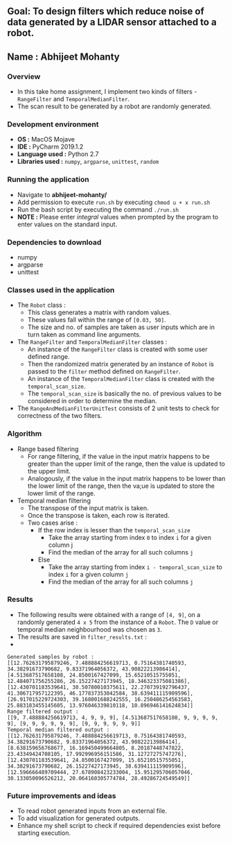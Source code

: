 Goal: To design filters which reduce noise of data generated by a LIDAR sensor attached to a robot.
--
Name : Abhijeet Mohanty
--
### Overview
* In this take home assignment, I implement two kinds of filters - `RangeFilter` and `TemporalMedianFilter`.
* The scan result to be generated by a robot are randomly generated.

### Development environment
* **OS :** MacOS Mojave
* **IDE :** PyCharm 2019.1.2
* **Language used :** Python 2.7
* **Libraries used :** `numpy`, `argparse`, `unittest`, `random`

### Running the application
* Navigate to **abhijeet-mohanty/**
* Add permission to execute `run.sh` by executing `chmod u + x run.sh`
* Run the bash script by executing the command `./run.sh`
* **NOTE :** Please enter *integral* values when prompted by the program to enter values on the standard input.

### Dependencies to download

* numpy
* argparse
* unittest

### Classes used in the application
* The `Robot` class :
    * This class generates a matrix with random values.
    * These values fall within the range of `[0.03, 50]`.
    * The size and no. of samples are 
    taken as user inputs which are in turn taken as command line arguments.
* The `RangeFilter` and `TemporalMedianFilter` classes :
    * An instance of the `RangeFilter` class is created with some user defined
    range.
    * Then the randomized matrix generated by an instance of `Robot` is passed to the `filter` method
    defined on `RangeFilter`.
    * An instance of the `TemporalMedianFilter` class is created with the `temporal_scan_size`. 
    * The `temporal_scan_size` is basically the no. of previous values to be considered in order to determine the 
    median.
* The `RangeAndMedianFilterUnitTest` consists of 2 unit tests to check for correctness of the two filters.

### Algorithm
* Range based filtering
    * For range filtering, if the value in the input matrix 
      happens to be greater than the upper limit of the range, then the value is updated to the upper limit.
    * Analogously, if the value in the input matrix happens to be lower than the lower limit of the range, then the va;ue is updated to
      store the lower limit of the range.
* Temporal median filtering
    * The transpose of the input matrix is taken.
    * Once the transpose is taken, each row is iterated.
    * Two cases arise :
        * If the row index is lesser than the `temporal_scan_size`
            * Take the array starting from index `0` to index `i` for a given column j
            * Find the median of the array for all such columns `j`
        * Else
            * Take the array starting from index `i - temporal_scan_size`  to index `i` for a given column `j`
            * Find the median of the array for all such columns `j`
       

### Results

* The following results were obtained with a range of `[4, 9]`, on a randomly generated `4 x 5` from the 
instance of a `Robot`. The `D` value or temporal median neighbourhood was chosen as `3`.
* The results are saved in `filter_results.txt` :
*
```
Generated samples by robot : 
[[12.762631795879246, 7.488884256619713, 0.75164381740593, 34.38291673790682, 9.83371964056372, 43.90822213986414], [4.513687517658108, 24.8500167427099, 15.65210515755051, 12.484071756255286, 26.15227427173945, 18.346323375081386], [12.430701183539641, 30.50780010375611, 22.270739192796437, 41.306717957122395, 46.177837353042584, 38.639411115909596], [26.917015229724303, 39.168001688242555, 16.250486254563583, 25.883183455145605, 13.976046339810118, 10.896946141624834]]
Range filtered output : 
[[9, 7.488884256619713, 4, 9, 9, 9], [4.513687517658108, 9, 9, 9, 9, 9], [9, 9, 9, 9, 9, 9], [9, 9, 9, 9, 9, 9]]
Temporal median filtered output : 
[[12.762631795879246, 7.488884256619713, 0.75164381740593, 34.38291673790682, 9.83371964056372, 43.90822213986414], [8.638159656768677, 16.169450499664805, 8.20187448747822, 23.43349424708105, 17.992996956151586, 31.12727275747276], [12.430701183539641, 24.8500167427099, 15.65210515755051, 34.38291673790682, 26.15227427173945, 38.639411115909596], [12.596666489709444, 27.678908423233004, 15.951295706057046, 30.133050096526212, 20.064160305774784, 28.49286724549549]]
```

### Future improvements and ideas
* To read robot generated inputs from an external file.
* To add visualization for generated outputs.
* Enhance my shell script to check if required dependencies exist before starting execution.

